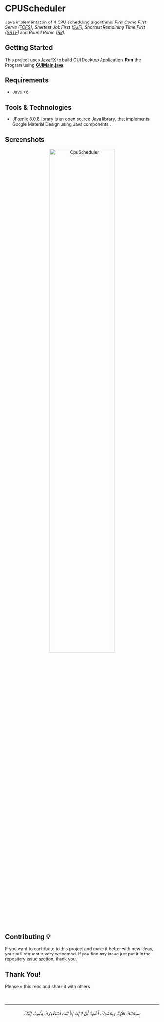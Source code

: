 # CPUScheduler

Java implementation of 4 [CPU scheduling algorithms](https://www.geeksforgeeks.org/cpu-scheduling-in-operating-systems/): *First Come First Serve ([FCFS](https://www.geeksforgeeks.org/program-for-fcfs-cpu-scheduling-set-1/))*, *Shortest Job First ([SJF](https://www.geeksforgeeks.org/program-for-shortest-job-first-or-sjf-cpu-scheduling-set-1-non-preemptive/))*, *Shortest Remaining Time First ([SRTF](https://www.geeksforgeeks.org/program-for-shortest-job-first-sjf-scheduling-set-2-preemptive/))* and *Round Robin ([RR](https://www.geeksforgeeks.org/program-round-robin-scheduling-set-1/))*.

## Getting Started

This project uses [JavaFX](https://openjfx.io/) to build GUI Decktop Application. **Run** the Program using **[GUIMain.java](/src/gui/GUIMain.java)**.

## Requirements
* Java +8

## Tools & Technologies
-  [JFoenix 8.0.8](http://www.jfoenix.com/) library is an open source Java library, that implements Google Material Design using Java components .

## Screenshots

<div align="center">
<img src="https://user-images.githubusercontent.com/48678280/70407767-3e1bc500-1a4e-11ea-820f-553e77230618.png" alt= "CpuScheduler" width="65%" height=="65%">
</div>


## Contributing 💡
If you want to contribute to this project and make it better with new ideas, your pull request is very welcomed.
If you find any issue just put it in the repository issue section, thank you.


## Thank You!
Please ⭐️ this repo and share it with others


<br>

-----------

<h6 align="center">سبحَانَكَ اللَّهُمَّ وَبِحَمْدِكَ، أَشْهَدُ أَنْ لا إِلهَ إِلأَ انْتَ أَسْتَغْفِرُكَ وَأَتْوبُ إِلَيْكَ</h6>
